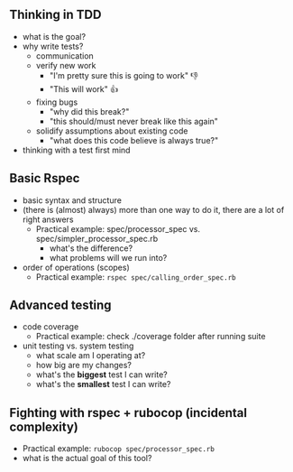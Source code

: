 ## Thinking in TDD

- what is the goal?
- why write tests?
  - communication
  - verify new work
    - "I'm pretty sure this is going to work" :-1:
    - "This will work" :+1:
  - fixing bugs
    - "why did this break?"
    - "this should/must never break like this again"
  - solidify assumptions about existing code
    - "what does this code believe is always true?"
- thinking with a test first mind

## Basic Rspec

- basic syntax and structure
- (there is (almost) always) more than one way to do it, there are a lot of right answers
  - Practical example: spec/processor_spec vs. spec/simpler_processor_spec.rb
    - what's the difference?
    - what problems will we run into?
- order of operations (scopes)
  - Practical example: `rspec spec/calling_order_spec.rb`

## Advanced testing

- code coverage
  - Practical example: check ./coverage folder after running suite
- unit testing vs. system testing
  - what scale am I operating at?
  - how big are my changes?
  - what's the **biggest** test I can write?
  - what's the **smallest** test I can write?

## Fighting with rspec + rubocop (incidental complexity)

- Practical example: `rubocop spec/processor_spec.rb`
- what is the actual goal of this tool?